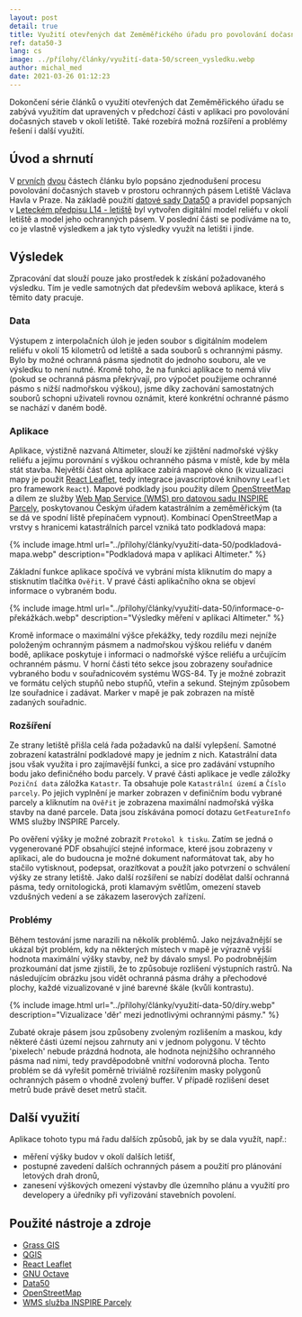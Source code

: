 ```yaml
---
layout: post
detail: true
title: Využití otevřených dat Zeměměřického úřadu pro povolování dočasných staveb - část 3
ref: data50-3
lang: cs
image: ../přílohy/články/využití-data-50/screen_vysledku.webp
author: michal_med
date: 2021-03-26 01:12:23
---
```


Dokončení série článků o využití otevřených dat Zeměměřického úřadu se zabývá využitím dat upravených v předchozí části v aplikaci pro povolování dočasných staveb v okolí letiště. Také rozebírá možná rozšíření a problémy řešení i další využití.

<!--more-->
## Úvod a shrnutí
V [prvních][MiMe-clanek-1] [dvou][MiMe-clanek-2] částech článku bylo popsáno zjednodušení procesu povolování dočasných staveb v prostoru ochranných pásem Letiště Václava Havla v Praze. Na základě použití [datové sady Data50][nkod_data50_link] a pravidel popsaných v [Leteckém předpisu L14 - letiště][link_l14] byl vytvořen digitální model reliéfu v okolí letiště a model jeho ochranných pásem. V poslední části se podíváme na to, co je vlastně výsledkem a jak tyto výsledky využít na letišti i jinde.


## Výsledek

Zpracování dat slouží pouze jako prostředek k získání požadovaného výsledku. Tím je vedle samotných dat především webová aplikace, která s těmito daty pracuje.

### Data
Výstupem z interpolačních úloh je jeden soubor s digitálním modelem reliéfu v okolí 15 kilometrů od letiště a sada souborů s ochrannými pásmy. Bylo by možné ochranná pásma sjednotit do jednoho souboru, ale ve výsledku to není nutné. Kromě toho, že na funkci aplikace to nemá vliv (pokud se ochranná pásma překrývají, pro výpočet použijeme ochranné pásmo s nižší nadmořskou výškou), jsme díky zachování samostatných souborů schopni uživateli rovnou oznámit, které konkrétní ochranné pásmo se nachází v daném bodě.

### Aplikace
Aplikace, výstižně nazvaná Altimeter, slouží ke zjištění nadmořské výšky reliéfu a jejímu porovnání s výškou ochranného pásma v místě, kde by měla stát stavba. Největší část okna aplikace zabírá mapové okno (k vizualizaci mapy je použit [React Leaflet][react-leaflet], tedy integrace javascriptové knihovny `Leaflet` pro framework `React`). Mapové podklady jsou použity dílem [OpenStreetMap][openstreetmap] a dílem ze služby [Web Map Service (WMS) pro datovou sadu INSPIRE Parcely][wms-cp], poskytovanou Českým úřadem katastrálním a zeměměřickým (ta se dá ve spodní liště přepínačem vypnout). Kombinací OpenStreetMap a vrstvy s hranicemi katastrálních parcel vzniká tato podkladová mapa:

{% include image.html
   url="../přílohy/články/využití-data-50/podkladová-mapa.webp"
   description="Podkladová mapa v aplikaci Altimeter."
%}

Základní funkce aplikace spočívá ve vybrání místa kliknutím do mapy a stisknutím tlačítka `Ověřit`. V pravé části aplikačního okna se objeví informace o vybraném bodu.

{% include image.html
   url="../přílohy/články/využití-data-50/informace-o-překážkách.webp"
   description="Výsledky měření v aplikaci Altimeter."
%}

Kromě informace o maximální výšce překážky, tedy rozdílu mezi nejníže položeným ochranným pásmem a nadmořskou výškou reliéfu v daném bodě, aplikace poskytuje i informaci o nadmořské výšce reliéfu a určujícím ochranném pásmu. V horní části této sekce jsou zobrazeny souřadnice vybraného bodu v souřadnicovém systému WGS-84. Ty je možné zobrazit ve formátu celých stupňů nebo stupňů, vteřin a sekund. Stejným způsobem lze souřadnice i zadávat. Marker v mapě je pak zobrazen na místě zadaných souřadnic.

### Rozšíření
Ze strany letiště přišla celá řada požadavků na další vylepšení. Samotné zobrazení katastrální podkladové mapy je jedním z nich. Katastrální data jsou však využita i pro zajímavější funkci, a sice pro zadávání vstupního bodu jako definičného bodu parcely. V pravé části aplikace je vedle záložky `Poziční data` záložka `Katastr`. Ta obsahuje pole `Katastrální území` a `Číslo parcely`. Po jejich vyplnění je marker zobrazen v definičním bodu vybrané parcely a kliknutím na `Ověřit` je zobrazena maximální nadmořská výška stavby na dané parcele. Data jsou získávána pomocí dotazu `GetFeatureInfo` WMS služby INSPIRE Parcely.

Po ověření výšky je možné zobrazit `Protokol k tisku`. Zatím se jedná o vygenerované PDF obsahující stejné informace, které jsou zobrazeny v aplikaci, ale do budoucna je možné dokument naformátovat tak, aby ho stačilo vytisknout, podepsat, orazítkovat a použít jako potvrzení o schválení výšky ze strany letiště. Jako další rozšíření se nabízí dodělat další ochranná pásma, tedy ornitologická, proti klamavým světlům, omezení staveb vzdušných vedení a se zákazem laserových zařízení.

### Problémy

Během testování jsme narazili na několik problémů. Jako nejzávažnější se ukázal být problém, kdy na některých místech v mapě je výrazně vyšší hodnota maximální výšky stavby, než by dávalo smysl. Po podrobnějším prozkoumání dat jsme zjistili, že to způsobuje rozlišení výstupních rastrů. Na následujícím obrázku jsou vidět ochranná pásma dráhy a přechodové plochy, každé vizualizované v jiné barevné škále (kvůli kontrastu).

{% include image.html
   url="../přílohy/články/využití-data-50/díry.webp"
   description="Vizualizace 'děr' mezi jednotlivými ochrannými pásmy."
%}

Zubaté okraje pásem jsou způsobeny zvoleným rozlišením a maskou, kdy některé části území nejsou zahrnuty ani v jednom polygonu. V těchto 'pixelech' nebude prázdná hodnota, ale hodnota nejnižšího ochranného pásma nad nimi, tedy pravděpodobně vnitřní vodorovná plocha. Tento problém se dá vyřešit poměrně triviálně rozšířením masky polygonů ochranných pásem o vhodně zvolený buffer. V případě rozlišení deset metrů bude právě deset metrů stačit.

## Další využití

Aplikace tohoto typu má řadu dalších způsobů, jak by se dala využít, např.:

 * měření výšky budov v okolí dalších letišť,
 * postupné zavedení dalších ochranných pásem a použití pro plánování letových drah dronů,
 * zanesení výškových omezení výstavby dle územního plánu a využití pro developery a úředníky při vyřizování stavebních povolení.

## Použité nástroje a zdroje

- [Grass GIS][grass]
- [QGIS][qgis]
- [React Leaflet][react-leaflet]
- [GNU Octave][octave]
- [Data50][metadata_data50]
- [OpenStreetMap][openstreetmap]
- [WMS služba INSPIRE Parcely][wms-cp]

[MiMe-clanek-1]: https://data.gov.cz/články/využití-data-50-část-1
[MiMe-clanek-2]: https://data.gov.cz/články/využití-data-50-část-2
[link_l14]: https://aim.rlp.cz/predpisy/predpisy/dokumenty/L/L-14/data/print/L-14_cely.pdf "Letecký předpis L14 - Letiště"
[link_dmr]: https://geoportal.cuzk.cz/Default.aspx?mode=TextMeta&side=vyskopis&metadataID=CZ-CUZK-DMR5G-V&head_tab=sekce-02-gp&menu=302 "Digitální model reliéfu 5. generace"
[ceník_ZÚ_link]: https://geoportal.cuzk.cz/Dokumenty/Cenik.pdf "Ceník produktů Zeměměřického úřadu"
[nkod_data50_link]: https://data.gov.cz/datová-sada?iri=https%3A%2F%2Fdata.gov.cz%2Fzdroj%2Fdatov%C3%A9-sady%2F60458500%2F671714680 "Záznam datové sady Data50 v Národním katalogu otevřených dat"
[shapefile_spec]: https://www.esri.com/library/whitepapers/pdfs/shapefile.pdf "Technický popis formátu ESRI Shapefile"
[metadata_data50]: https://geoportal.cuzk.cz/getHTML.aspx?mode=Metadata&fnc=getRecord&identifierid=CZ-CUZK-DATA50-RELIEF-V "Metadata vrstvy Reliéf datové sady Data50"
[octave]: https://www.gnu.org/software/octave/index "Programovací jazyk GNU Octave"
[qgis]: https://www.qgis.org/en/site/ "Stránky porjektu QGIS"
[grass]: https://grass.osgeo.org/ "Stránky projektu Grass GIS"
[react-leaflet]: https://react-leaflet.js.org/ "React komponenty pro mapy v Leafletu"
[openstreetmap]: http://openstreetmap.org "Otevřená databáze prostorových dat"
[wms-cp]: https://geoportal.cuzk.cz/Default.aspx?lng=CZ&mode=TextMeta&side=INSPIRE_dSady&metadataID=CZ-00025712-CUZK_WMS-MD_CP&metadataXSL=metadata.sluzba&menu=416&head_tab=sekce-04-gp "Webová služba poskytující obrazová data Parcel harmonizovaná a poskytovaná dle směrnice INSPIRE"
